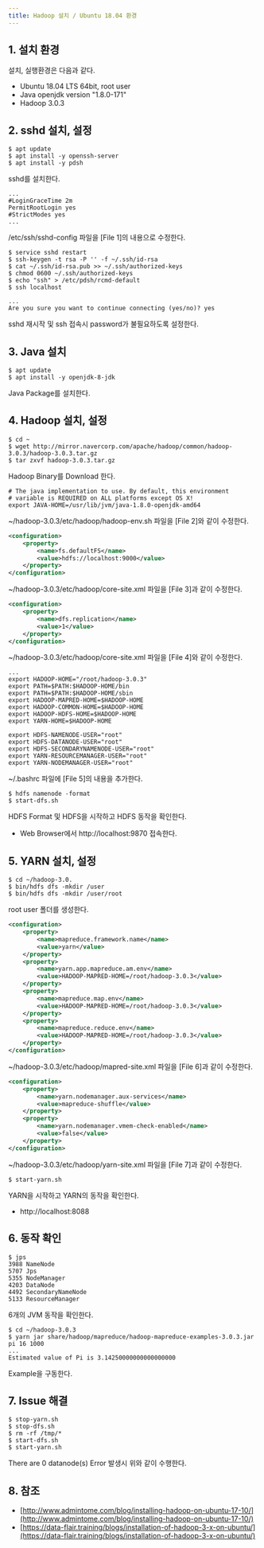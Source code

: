 ```yaml
---
title: Hadoop 설치 / Ubuntu 18.04 환경
---
```


## 1. 설치 환경

설치, 실행환경은 다음과 같다.
* Ubuntu 18.04 LTS 64bit, root user
* Java openjdk version "1.8.0-171"
* Hadoop 3.0.3

## 2. sshd 설치, 설정

```shell
$ apt update
$ apt install -y openssh-server
$ apt install -y pdsh
```

sshd를 설치한다.

```text {caption="[File 1] /etc/ssh/sshd-config", linenos=table}
...
#LoginGraceTime 2m
PermitRootLogin yes
#StrictModes yes
...
```

/etc/ssh/sshd-config 파일을 [File 1]의 내용으로 수정한다.

```shell
$ service sshd restart
$ ssh-keygen -t rsa -P '' -f ~/.ssh/id-rsa
$ cat ~/.ssh/id-rsa.pub >> ~/.ssh/authorized-keys
$ chmod 0600 ~/.ssh/authorized-keys
$ echo "ssh" > /etc/pdsh/rcmd-default
$ ssh localhost

...
Are you sure you want to continue connecting (yes/no)? yes
```

sshd 재시작 및 ssh 접속시 password가 불필요하도록 설정한다.

## 3. Java 설치 

```shell
$ apt update
$ apt install -y openjdk-8-jdk
```

Java Package를 설치한다.

## 4. Hadoop 설치, 설정

```shell
$ cd ~
$ wget http://mirror.navercorp.com/apache/hadoop/common/hadoop-3.0.3/hadoop-3.0.3.tar.gz
$ tar zxvf hadoop-3.0.3.tar.gz
```

Hadoop Binary를 Download 한다.

```text {caption="[File 2] ~/hadoop-3.0.3/etc/hadoop/hadoop-env.sh", linenos=table}
# The java implementation to use. By default, this environment
# variable is REQUIRED on ALL platforms except OS X!
export JAVA-HOME=/usr/lib/jvm/java-1.8.0-openjdk-amd64
```

~/hadoop-3.0.3/etc/hadoop/hadoop-env.sh 파일을 [File 2]와 같이 수정한다.

```xml {caption="[File 3] ~/hadoop-3.0.3/etc/hadoop/core-site.xml", linenos=table}
<configuration>
	<property>
        <name>fs.defaultFS</name>
        <value>hdfs://localhost:9000</value>
    </property>
</configuration>
```

~/hadoop-3.0.3/etc/hadoop/core-site.xml 파일을 [File 3]과 같이 수정한다.

```xml {caption="[File 4] ~/hadoop-3.0.3/etc/hadoop/core-site.xml", linenos=table}
<configuration>
	<property>
        <name>dfs.replication</name>
        <value>1</value>
    </property>
</configuration>
```

~/hadoop-3.0.3/etc/hadoop/core-site.xml 파일을 [File 4]와 같이 수정한다.

```text {caption="[File 5] ~/.bashrc", linenos=table}
...
export HADOOP-HOME="/root/hadoop-3.0.3"
export PATH=$PATH:$HADOOP-HOME/bin
export PATH=$PATH:$HADOOP-HOME/sbin
export HADOOP-MAPRED-HOME=$HADOOP-HOME
export HADOOP-COMMON-HOME=$HADOOP-HOME
export HADOOP-HDFS-HOME=$HADOOP-HOME
export YARN-HOME=$HADOOP-HOME

export HDFS-NAMENODE-USER="root"
export HDFS-DATANODE-USER="root"
export HDFS-SECONDARYNAMENODE-USER="root"
export YARN-RESOURCEMANAGER-USER="root"
export YARN-NODEMANAGER-USER="root"
```

~/.bashrc 파일에 [File 5]의 내용을 추가한다.

```shell
$ hdfs namenode -format
$ start-dfs.sh
```

HDFS Format 및 HDFS을 시작하고 HDFS 동작을 확인한다.
* Web Browser에서 http://localhost:9870 접속한다.

## 5. YARN 설치, 설정

```shell
$ cd ~/hadoop-3.0.
$ bin/hdfs dfs -mkdir /user
$ bin/hdfs dfs -mkdir /user/root
```

root user 폴더를 생성한다.

```xml {caption="[File 6] ~/hadoop-3.0.3/etc/hadoop/mapred-site.xml", linenos=table}
<configuration>
	<property>
		<name>mapreduce.framework.name</name>
		<value>yarn</value>
	</property>
	<property>
		<name>yarn.app.mapreduce.am.env</name>
		<value>HADOOP-MAPRED-HOME=/root/hadoop-3.0.3</value>
	</property>
	<property>
		<name>mapreduce.map.env</name>
		<value>HADOOP-MAPRED-HOME=/root/hadoop-3.0.3</value>
	</property>
	<property>
		<name>mapreduce.reduce.env</name>
		<value>HADOOP-MAPRED-HOME=/root/hadoop-3.0.3</value>
	</property>
</configuration>
```

~/hadoop-3.0.3/etc/hadoop/mapred-site.xml 파일을 [File 6]과 같이 수정한다.

```xml {caption="[File 7] ~/hadoop-3.0.3/etc/hadoop/yarn-site.xml", linenos=table}
<configuration>
	<property>
		<name>yarn.nodemanager.aux-services</name>
		<value>mapreduce-shuffle</value>
	</property>
	<property>
		<name>yarn.nodemanager.vmem-check-enabled</name>
		<value>false</value>
	</property>
</configuration>
```

~/hadoop-3.0.3/etc/hadoop/yarn-site.xml 파일을 [File 7]과 같이 수정한다.

```shell
$ start-yarn.sh
```

YARN을 시작하고 YARN의 동작을 확인한다.
* http://localhost:8088

## 6. 동작 확인

```shell
$ jps
3988 NameNode
5707 Jps
5355 NodeManager
4203 DataNode
4492 SecondaryNameNode
5133 ResourceManager
```

6개의 JVM 동작을 확인한다.

```shell
$ cd ~/hadoop-3.0.3
$ yarn jar share/hadoop/mapreduce/hadoop-mapreduce-examples-3.0.3.jar pi 16 1000
...
Estimated value of Pi is 3.14250000000000000000
```

Example을 구동한다.

## 7. Issue 해결

```shell
$ stop-yarn.sh
$ stop-dfs.sh
$ rm -rf /tmp/*
$ start-dfs.sh
$ start-yarn.sh
```

There are 0 datanode(s) Error 발생시 위와 같이 수행한다.

## 8. 참조

* [http://www.admintome.com/blog/installing-hadoop-on-ubuntu-17-10/](http://www.admintome.com/blog/installing-hadoop-on-ubuntu-17-10/)
* [https://data-flair.training/blogs/installation-of-hadoop-3-x-on-ubuntu/](https://data-flair.training/blogs/installation-of-hadoop-3-x-on-ubuntu/)

